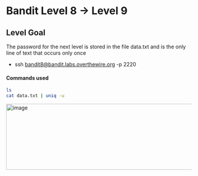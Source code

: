 # Bandit Level 8 → Level 9

## Level Goal
The password for the next level is stored in the file data.txt and is the only line of text that occurs only once

- ssh bandit8@bandit.labs.overthewire.org -p 2220

#### Commands used
```bash
ls
cat data.txt | uniq -u
```

<img width="675" height="179" alt="image" src="https://github.com/user-attachments/assets/9637ee60-1275-4a9f-b035-e663c370b6a0" />
